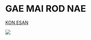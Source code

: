 # GAE MAI ROD NAE


<a href="https://konesan.netlify.app">KON ESAN</a>


<img src="https://cdn.discordapp.com/attachments/960423388369813514/1214132041025855508/image.png?ex=65f7ff94&is=65e58a94&hm=c84a6eaec9dbcdd9205be46edd96b9ae5ae12cd8611a5c517bd71af7281f4949&" />
